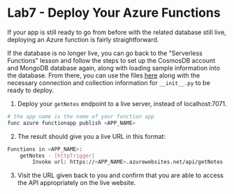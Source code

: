 # Lab7 - Deploy Your Azure Functions

If your app is still ready to go from before with the related database still live, deploying an Azure function is fairly straightforward.

If the database is no longer live, you can go back to the "Serverless Functions" lesson and follow the steps to set up the CosmosDB account and MongoDB database again, along with loading sample information into the database. From there, you can use the files [here](https://video.udacity-data.com/topher/2020/June/5ed6f7af_getnotes/getnotes.zip) along with the necessary connection and collection information for `__init__.py` to be ready to deploy.

1. Deploy your `getNotes` endpoint to a live server, instead of localhost:7071.

```bash
# the app name is the name of your function app 
func azure functionapp publish <APP_NAME>
```

2. The result should give you a live URL in this format:

```bash
Functions in <APP_NAME>:
    getNotes - [httpTrigger]
        Invoke url: https://<APP_NAME>.azurewebsites.net/api/getNotes
```

3. Visit the URL given back to you and confirm that you are able to access the API appropriately on the live website.
